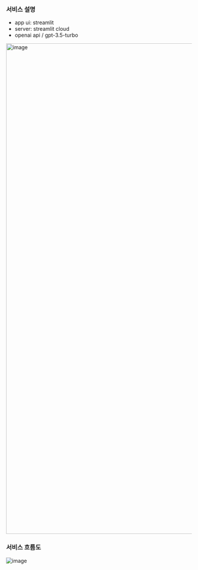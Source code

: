 ### 서비스 설명
- app ui: streamlit
- server: streamlit cloud
- openai api / gpt-3.5-turbo
<img width="1326" alt="image" src="https://github.com/i-am-shuan/summerize/assets/161431602/b06eb48d-997d-4fc8-9b6a-f7de939918e6">

### 서비스 흐름도
![image](https://github.com/i-am-shuan/summerize/assets/161431602/df2c895d-ce7d-47ad-b4a9-d7a231383197)
